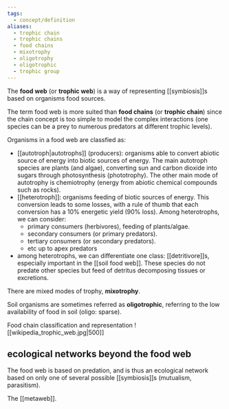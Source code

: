 ```yaml
---
tags:
  - concept/definition
aliases:
  - trophic chain
  - trophic chains
  - food chains
  - mixotrophy
  - oligotrophy
  - oligotrophic
  - trophic group
---
```

The **food web** (or **trophic web**) is a way of representing [[symbiosis]]s based on organisms food sources.

The term food web is more suited than **food chains** (or **trophic chain**) since the chain concept is too simple to model the complex interactions (one species can be a prey to numerous predators at different trophic levels).

Organisms in a food web are classfied as:
- [[autotroph|autotrophs]] (producers): organisms able to convert abiotic source of energy into biotic sources of energy. The main autotroph species are plants (and algae), converting sun and carbon dioxide into sugars through photosynthesis (phototrophy). The other main mode of autotrophy is chemiotrophy (energy from abiotic chemical compounds such as rocks).
- [[heterotroph]]: organisms feeding of biotic sources of energy. This conversion leads to some losses, with a rule of thumb that each conversion has a 10% energetic yield (90% loss). Among heterotrophs, we can consider:
	- primary consumers (herbivores), feeding of plants/algae.
	- secondary consumers (or primary predators).
	- tertiary consumers (or secondary predators).
	- etc up to apex predators
- among heterotrophs, we can differentiate one class: [[detritivore]]s, especially important in the [[soil food web]]. These species do not predate other species but feed of detritus decomposing tissues or excretions.

There are mixed modes of trophy, **mixotrophy**.

Soil organisms are sometimes referred as **oligotrophic**, referring to the low availability of food in soil (oligo: sparse).

Food chain classification and representation
![[wikipedia_trophic_web.jpg|500]]

## ecological networks beyond the food web
The food web is based on predation, and is thus an ecological network based on only one of several possible [[symbiosis]]s (mutualism, parasitism).

The [[metaweb]].